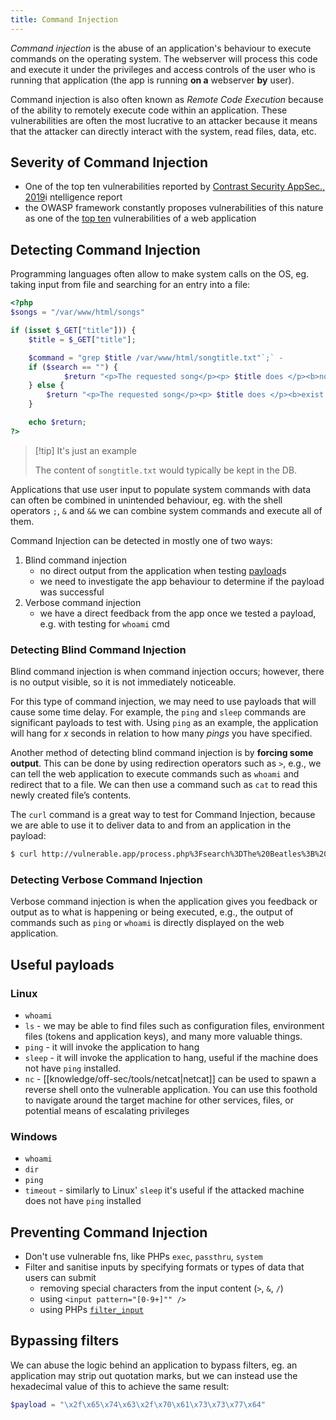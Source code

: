 ```yaml
---
title: Command Injection
---
```


_Command injection_ is the abuse of an application's behaviour to execute commands on the operating system. The webserver will process this code and execute it under the privileges and access controls of the user who is running that application (the app is running **on a** webserver **by** user).

Command injection is also often known as _Remote Code Execution_ because of the ability to remotely execute code within an application. These vulnerabilities are often the most lucrative to an attacker because it means that the attacker can directly interact with the system, read files, data, etc.

## Severity of Command Injection

- One of the top ten vulnerabilities reported by [Contrast Security AppSec., 2019](https://www.contrastsecurity.com/security-influencers/insights-appsec-intelligence-report)i ntelligence report
- the OWASP framework constantly proposes vulnerabilities of this nature as one of the [top ten](https://owasp.org/www-project-top-ten/) vulnerabilities of a web application

## Detecting Command Injection

Programming languages often allow to make system calls on the OS, eg. taking input from file and searching for an entry into a file:

```php
<?php
$songs = "/var/www/html/songs"

if (isset $_GET["title"])) {
	$title = $_GET["title"];

	$command = "grep $title /var/www/html/songtitle.txt"`;` -
	if ($search == "") {
			$return "<p>The requested song</p><p> $title does </p><b>not</b><p> exist!</p>";
	} else {
		$return "<p>The requested song</p><p> $title does </p><b>exist!</b>";
	}

	echo $return;
?>
```

> [!tip] It's just an example
>
> The content of `songtitle.txt` would typically be kept in the DB.

Applications that use user input to populate system commands with data can often be combined in unintended behaviour, eg. with the shell operators `;`, `&` and `&&` we can combine system commands and execute all of them.

Command Injection can be detected in mostly one of two ways:

1.  Blind command injection
    - no direct output from the application when testing [payload](knowledge/off-sec/glossary/payload.md)s
    - we need to investigate the app behaviour to determine if the payload was successful
2.  Verbose command injection
    - we have a direct feedback from the app once we tested a payload, e.g. with testing for `whoami` cmd

### Detecting Blind Command Injection

Blind command injection is when command injection occurs; however, there is no output visible, so it is not immediately noticeable.

For this type of command injection, we may need to use payloads that will cause some time delay. For example, the `ping` and `sleep` commands are significant payloads to test with. Using `ping` as an example, the application will hang for *x* seconds in relation to how many *pings* you have specified.

Another method of detecting blind command injection is by **forcing some output**. This can be done by using redirection operators such as `>`, e.g., we can tell the web application to execute commands such as `whoami` and redirect that to a file. We can then use a command such as `cat` to read this newly created file’s contents.

The `curl` command is a great way to test for Command Injection, because we are able to use it to deliver data to and from an application in the payload:

```sh
$ curl http://vulnerable.app/process.php%3Fsearch%3DThe%20Beatles%3B%20whoami`
```

### Detecting Verbose Command Injection

Verbose command injection is when the application gives you feedback or output as to what is happening or being executed, e.g., the output of commands such as `ping` or `whoami` is directly displayed on the web application.

## Useful payloads

### Linux

- `whoami`
- `ls` - we may be able to find files such as configuration files, environment files (tokens and application keys), and many more valuable things.
- `ping` - it will invoke the application to hang
- `sleep` - it will invoke the application to hang, useful if the machine does not have `ping` installed.
- `nc` - [[knowledge/off-sec/tools/netcat|netcat]] can be used to spawn a reverse shell onto the vulnerable application. You can use this foothold to navigate around the target machine for other services, files, or potential means of escalating privileges

### Windows

- `whoami`
- `dir`
- `ping`
- `timeout` - similarly to Linux' `sleep` it's useful if the attacked machine does not have `ping` installed

## Preventing Command Injection

- Don't use vulnerable fns, like PHPs `exec`, `passthru`, `system`
- Filter and sanitise inputs by specifying formats or types of data that users can submit
  - removing special characters from the input content (`>`, `&`, `/`)
  - using `<input pattern="[0-9+]"" />`
  - using PHPs [`filter_input`](https://www.php.net/manual/en/function.filter-input.php)

## Bypassing filters

We can abuse the logic behind an application to bypass filters, eg. an application may strip out quotation marks, but we can instead use the hexadecimal value of this to achieve the same result:

```php
$payload = "\x2f\x65\x74\x63\x2f\x70\x61\x73\x73\x77\x64"
```
